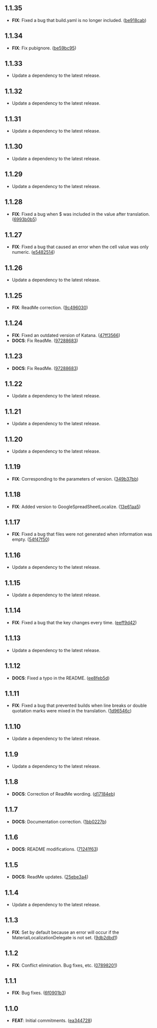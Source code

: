 ## 1.1.35

 - **FIX**: Fixed a bug that build.yaml is no longer included. ([be918cab](https://github.com/mathrunet/flutter_masamune/commit/be918cabeaf94d30e4ee6baccb42a80452c83d46))

## 1.1.34

 - **FIX**: Fix pubignore. ([be59bc95](https://github.com/mathrunet/flutter_masamune/commit/be59bc95bb855e50164dc53f8bc94689776734da))

## 1.1.33

 - Update a dependency to the latest release.

## 1.1.32

 - Update a dependency to the latest release.

## 1.1.31

 - Update a dependency to the latest release.

## 1.1.30

 - Update a dependency to the latest release.

## 1.1.29

 - Update a dependency to the latest release.

## 1.1.28

 - **FIX**: Fixed a bug when $ was included in the value after translation. ([6993b0b5](https://github.com/mathrunet/flutter_masamune/commit/6993b0b5ce3458d4bd3f90850d3bc4a3ba07af77))

## 1.1.27

 - **FIX**: Fixed a bug that caused an error when the cell value was only numeric. ([e5482514](https://github.com/mathrunet/flutter_masamune/commit/e5482514ddb8fc522359c397d083a52e5b7bb71a))

## 1.1.26

 - Update a dependency to the latest release.

## 1.1.25

 - **FIX**: ReadMe correction. ([9c496030](https://github.com/mathrunet/flutter_masamune/commit/9c496030d22849e87490598c13f02669b0c9dd9b))

## 1.1.24

 - **FIX**: Fixed an outdated version of Katana. ([47ff3566](https://github.com/mathrunet/flutter_masamune/commit/47ff35667f59be0d24bdf6554f277583f70e71bf))
 - **DOCS**: Fix ReadMe. ([97288683](https://github.com/mathrunet/flutter_masamune/commit/9728868373615da7b75528353c757946ff726fde))

## 1.1.23

 - **DOCS**: Fix ReadMe. ([97288683](https://github.com/mathrunet/flutter_masamune/commit/9728868373615da7b75528353c757946ff726fde))

## 1.1.22

 - Update a dependency to the latest release.

## 1.1.21

 - Update a dependency to the latest release.

## 1.1.20

 - Update a dependency to the latest release.

## 1.1.19

 - **FIX**: Corresponding to the parameters of version. ([349b37bb](https://github.com/mathrunet/flutter_masamune/commit/349b37bbe6ab807d4280ac5d88b6ca4bdab65bf0))

## 1.1.18

 - **FIX**: Added version to GoogleSpreadSheetLocalize. ([13e61aa5](https://github.com/mathrunet/flutter_masamune/commit/13e61aa558911efa69ba8b781857718db26d6a2c))

## 1.1.17

 - **FIX**: Fixed a bug that files were not generated when information was empty. ([54f47f50](https://github.com/mathrunet/flutter_masamune/commit/54f47f50746228970d37a58fbb16e15dc0f5161c))

## 1.1.16

 - Update a dependency to the latest release.

## 1.1.15

 - Update a dependency to the latest release.

## 1.1.14

 - **FIX**: Fixed a bug that the key changes every time. ([eeff9d42](https://github.com/mathrunet/flutter_masamune/commit/eeff9d42d6bbbade140c3edff1a2b0e0434e4641))

## 1.1.13

 - Update a dependency to the latest release.

## 1.1.12

 - **DOCS**: Fixed a typo in the README. ([ee8feb5d](https://github.com/mathrunet/flutter_masamune/commit/ee8feb5d0f0c391bfe2290afcc15aaeb16a18959))

## 1.1.11

 - **FIX**: Fixed a bug that prevented builds when line breaks or double quotation marks were mixed in the translation. ([1d96546c](https://github.com/mathrunet/flutter_masamune/commit/1d96546ca7c210fee700fbcb7d839c2d2d605308))

## 1.1.10

 - Update a dependency to the latest release.

## 1.1.9

 - Update a dependency to the latest release.

## 1.1.8

 - **DOCS**: Correction of ReadMe wording. ([d17184eb](https://github.com/mathrunet/flutter_masamune/commit/d17184eb3a39666b704b9d8f5ffa54d6241d7533))

## 1.1.7

 - **DOCS**: Documentation correction. ([1bb0227b](https://github.com/mathrunet/flutter_masamune/commit/1bb0227b2fa7099fd4345063caf0705f17b0aaa1))

## 1.1.6

 - **DOCS**: README modifications. ([71241f63](https://github.com/mathrunet/flutter_masamune/commit/71241f63b6bfcdf93a07e0b2b454113a3eee67d2))

## 1.1.5

 - **DOCS**: ReadMe updates. ([25ebe3a4](https://github.com/mathrunet/flutter_masamune/commit/25ebe3a4b9c4406872bbcce36fff76cf7b742d14))

## 1.1.4

 - Update a dependency to the latest release.

## 1.1.3

 - **FIX**: Set by default because an error will occur if the MaterialLocalizationDelegate is not set. ([9db2dbd1](https://github.com/mathrunet/flutter_masamune/commit/9db2dbd11f885947d2e4580abe26149b910f8411))

## 1.1.2

 - **FIX**: Conflict elimination. Bug fixes, etc. ([07898201](https://github.com/mathrunet/flutter_masamune/commit/078982017481ea7adc7dabb9f62272c4dd302d89))

## 1.1.1

 - **FIX**: Bug fixes. ([6f0901b3](https://github.com/mathrunet/flutter_masamune/commit/6f0901b3b1c8e224f3df2b94d78eae4144b12fec))

## 1.1.0

 - **FEAT**: Initial commitments. ([ea344728](https://github.com/mathrunet/flutter_masamune/commit/ea3447280bb22f371853d5aa187c28a6cbd99f0e))

